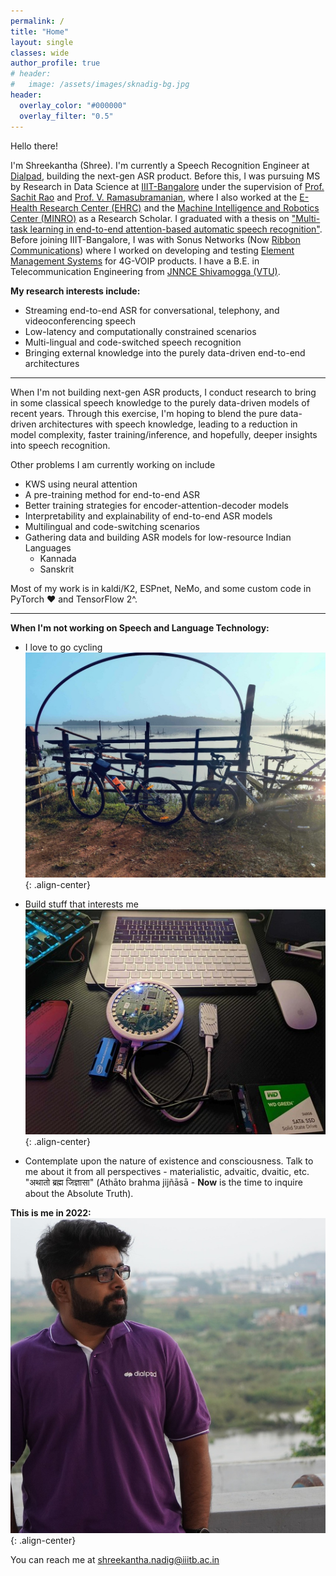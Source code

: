 ```yaml
---
permalink: /
title: "Home"
layout: single
classes: wide
author_profile: true
# header:
#   image: /assets/images/sknadig-bg.jpg
header:
  overlay_color: "#000000"
  overlay_filter: "0.5"
---
```


Hello there!

I'm Shreekantha (Shree). I'm currently a Speech Recognition Engineer at [Dialpad](https://www.dialpad.com/), building the next-gen ASR product. Before this, I was pursuing MS by Research in Data Science at [IIIT-Bangalore](https://www.iiitb.ac.in/) under the supervision of [Prof. Sachit Rao](https://www.iiitb.ac.in/faculty/sachit-rao) and [Prof. V. Ramasubramanian](https://www.iiitb.ac.in/faculty/v-ramasubramanian), where I also worked at the [E-Health Research Center (EHRC)](https://ehrc.iiitb.ac.in/) and the [Machine Intelligence and Robotics Center (MINRO)](https://minro.org/) as a Research Scholar. I graduated with a thesis on ["Multi-task learning in end-to-end attention-based automatic speech recognition"](https://drive.google.com/file/d/1KAS1Hm0-9ZcAxc7h3YIIKxAz9lbgBD5i/view?usp=sharing). Before joining IIIT-Bangalore, I was with Sonus Networks (Now [Ribbon Communications](https://ribboncommunications.com/)) where I worked on developing and testing [Element Management Systems](https://ribboncommunications.com/company/get-help/glossary/element-management-system-ems) for 4G-VOIP products. I have a B.E. in Telecommunication Engineering from [JNNCE Shivamogga (VTU)](https://jnnce.ac.in/).

**My research interests include:**

- Streaming end-to-end ASR for conversational, telephony, and videoconferencing speech
- Low-latency and computationally constrained scenarios
- Multi-lingual and code-switched speech recognition
- Bringing external knowledge into the purely data-driven end-to-end architectures

---

When I'm not building next-gen ASR products, I conduct research to bring in some classical speech knowledge to the purely data-driven models of recent years. Through this exercise, I'm hoping to blend the pure data-driven architectures with speech knowledge, leading to a reduction in model complexity, faster training/inference, and hopefully, deeper insights into speech recognition. 

Other problems I am currently working on include 
- KWS using neural attention
- A pre-training method for end-to-end ASR
- Better training strategies for encoder-attention-decoder models
- Interpretability and explainability of end-to-end ASR models
- Multilingual and code-switching scenarios
- Gathering data and building ASR models for low-resource Indian Languages
  - Kannada
  - Sanskrit

Most of my work is in kaldi/K2, ESPnet, NeMo, and some custom code in PyTorch ❤️ and TensorFlow 2^.

---

**When I'm not working on Speech and Language Technology:**

- I love to go cycling
![image-center](/assets/images/cycling.jpg){: .align-center}


- Build stuff that interests me
![image-center](/assets/images/electronics.jpg){: .align-center}

- Contemplate upon the nature of existence and consciousness. Talk to me about it from all perspectives - materialistic, advaitic, dvaitic, etc. "अथातो ब्रह्म जिज्ञासा" (Athāto brahma jijñāsā - **Now** is the time to inquire about the Absolute Truth).

**This is me in 2022:**
![image-center](/assets/images/Shreekantha_Nadig.jpg){: .align-center}

You can reach me at [shreekantha.nadig@iiitb.ac.in](mailto:shreekantha.nadig@iiitb.ac.in)
